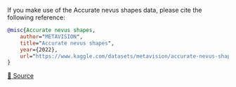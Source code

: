 If you make use of the Accurate nevus shapes data, please cite the following reference:

``` bibtex 
@misc{Accurate nevus shapes,
	author="METAVISION",
	title="Accurate nevus shapes",
	year={2022},
	url="https://www.kaggle.com/datasets/metavision/accurate-nevus-shapessegmentation"
}
```

[🔗 Source](https://www.kaggle.com/datasets/metavision/accurate-nevus-shapessegmentation)
